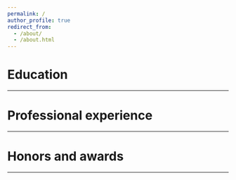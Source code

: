 ```yaml
---
permalink: /
author_profile: true
redirect_from: 
  - /about/
  - /about.html
---
```



Education
======
------

Professional experience
======
------

Honors and awards
======
------